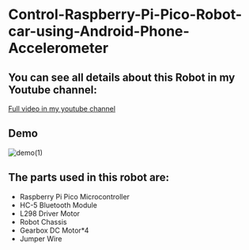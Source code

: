 # Control-Raspberry-Pi-Pico-Robot-car-using-Android-Phone-Accelerometer
## You can see all details about this Robot in my Youtube channel:
[Full video in my youtube channel](https://www.youtube.com/watch?v=VSJwZKd9ECw&t=17s)
## Demo
![demo(1)](https://user-images.githubusercontent.com/41531929/147873423-cd139782-6cd7-4c58-9623-287a1ec44629.gif)

## The parts used in this robot are:
- Raspberry Pi Pico Microcontroller
- HC-5 Bluetooth Module
- L298 Driver Motor
- Robot Chassis
- Gearbox DC Motor*4
- Jumper Wire
